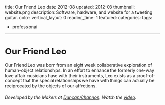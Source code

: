 title: Our Friend Leo
date: 2012-08
updated: 2012-08
thumbnail: website.png
description: Software, hardware, and website for a tweeting guitar.
color:
vertical_layout: 0
reading_time: 1
featured:
categories:
tags:
- professional
---

# Our Friend Leo

Our Friend Leo was born from an eight week collaborative exploration of human-object relationships. In an effort to enhance the formerly one-way love affair musicians have with their instruments, Leo exists as a proof-of-concept that the special relationships we have with things can actually be reciprocated by the objects of our affections.

###### Developed by the Makers at [Duncan/Channon](http://www.duncanchannon.com/). Watch the [video](http://player.vimeo.com/video/46912648).

<img class="wide bordered rounded" src="website.png" alt="">
